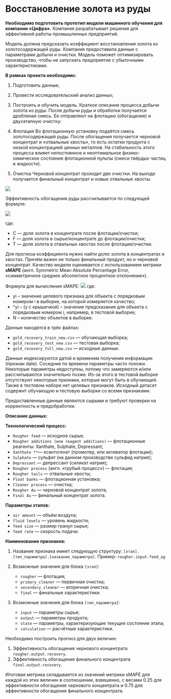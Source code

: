 # Восстановление золота из руды

__Необходимо подготовить прототип модели машинного обучения для компании «Цифра».__ Компания разрабатывает решения для эффективной работы промышленных предприятий.

Модель должна предсказать коэффициент восстановления золота из золотосодержащей руды. Компания предоставила данные с параметрами добычи и очистки. Модель поможет оптимизировать производство, чтобы не запускать предприятие с убыточными характеристиками.

__В рамках проекта необходимо:__

1. Подготовить данные;
2. Провести исследовательский анализ данных;
3. Построить и обучить модель.
Краткое описание процесса добычи золота из руды:
После добычи руды и обработки получается дробленая смесь. Ее отправляют на флотацию (обогащение) и двухэтапную очистку:
1. Флотация
        Во флотационную установку подаётся смесь золотосодержащей руды. После обогащения получается черновой концентрат и «отвальные хвосты», то есть остатки продукта с низкой концентрацией ценных металлов.
        На стабильность этого процесса влияет непостоянное и неоптимальное физико-химическое состояние флотационной пульпы (смеси твёрдых частиц и жидкости).


2. Очистка
        Черновой концентрат проходит две очистки. На выходе получается финальный концентрат и новые отвальные хвосты.

![](https://pictures.s3.yandex.net/resources/viruchka_1576238830.jpg)

Эффективность обогащения руды рассчитывается по следующей формуле:

![](https://pictures.s3.yandex.net/resources/Recovery_1576238822.jpg)

где:
- C — доля золота в концентрате после флотации/очистки;
- F — доля золота в сырье/концентрате до флотации/очистки;
- T — доля золота в отвальных хвостах после флотации/очистки.

Для прогноза коэффициента нужно найти долю золота в концентратах и хвостах. Причём важен не только финальный продукт, но и черновой концентрат.
Качество модели оценивается с использованием метрики __sMAPE__ (англ. Symmetric Mean Absolute Percentage Error, «симметричное среднее абсолютное процентное отклонение»).

Формула для вычисления sMAPE:
![](https://pictures.s3.yandex.net/resources/smape_1576238825.jpg)
где:
- yi – значение целевого признака для объекта с порядковым номером i в выборке, на которой измеряется качество;
- ^yi – (y с крышечкой) – значение предсказания для объекта с порядковым номером i, например, в тестовой выборке;
- N – количество объектов в выборке.

Данные находятся в трёх файлах:
- `gold_recovery_train_new.csv` — обучающая выборка;
- `gold_recovery_test_new.csv` — тестовая выборка;
- `gold_recovery_full_new.csv` — исходные данные.


Данные индексируются датой и временем получения информации (признак date). Соседние по времени параметры часто похожи.
Некоторые параметры недоступны, потому что замеряются и/или рассчитываются значительно позже. Из-за этого в тестовой выборке отсутствуют некоторые признаки, которые могут быть в обучающей. Также в тестовом наборе нет целевых признаков.
Исходный датасет содержит обучающую и тестовую выборки со всеми признаками.

Предоставленные данные являются сырыми и требуют проверки на корректность и предобработки.

__Описание данных:__

__Технологический процесс:__
- `Rougher feed` — исходное сырье;
- `Rougher additions (или reagent additions)` — флотационные реагенты: Xanthate, Sulphate, Depressant;
- `Xanthate **`— ксантогенат (промотер, или активатор флотации);
- `Sulphate` — сульфат (на данном производстве сульфид натрия);
- `Depressant` — депрессант (силикат натрия);
- `Rougher process` (англ. «грубый процесс») — флотация;
- `Rougher tails` — отвальные хвосты;
- `Float banks` — флотационная установка;
- `Cleaner process` — очистка;
- `Rougher Au` — черновой концентрат золота;
- `Final Au` — финальный концентрат золота.

__Параметры этапов:__
- `air amount` — объём воздуха;
- `fluid levels` — уровень жидкости;
- `feed size` — размер гранул сырья;
- `feed rate` — скорость подачи.

__Наименование признаков:__

1. Название признака имеет следующую структуру: `[этап].[тип_параметра].[название_параметра]`. Пример: `rougher.input.feed_ag`


1. Возможные значения для блока `[этап]`:
    - `rougher` — флотация;
    - `primary_cleaner` — первичная очистка;
    - `secondary_cleaner` — вторичная очистка;
    - `final` — финальные характеристики.
   
   
1. Возможные значения для блока `[тип_параметра]`:
    - `input` — параметры сырья;
    - `output` — параметры продукта;
    - `state` — параметры, характеризующие текущее состояние этапа;
    - `calculation` — расчётные характеристики.
    
Необходимо построить прогноз для двух величин:
1. Эффективность обогащения чернового концентрата `rougher.output.recovery`.
2. Эффективность обогащения финального концентрата `final.output.recovery`.

Итоговая метрика складывается из значений метрики sMAPE для каждой из этих величин в соотношении, взвешенно, с весами 0.25 для эффективности обогащения чернового концентрата и 0.75 для эффективности обогащения финального концентрата.

